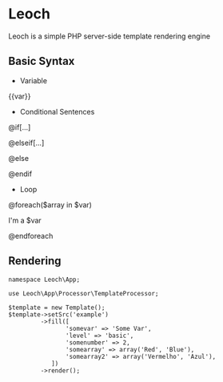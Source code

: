 # Leoch

Leoch is a simple PHP server-side template rendering engine

## Basic Syntax
- Variable

{{var}}

- Conditional Sentences

@if[...]

@elseif[...]

@else

@endif

- Loop

@foreach($array in $var)

I'm a $var

@endforeach

## Rendering

    namespace Leoch\App;

    use Leoch\App\Processor\TemplateProcessor;

    $template = new Template();
    $template->setSrc('example')
             ->fill([
                    'somevar' => 'Some Var',
                    'level' => 'basic',
                    'somenumber' => 2,
                    'somearray' => array('Red', 'Blue'),
                    'somearray2' => array('Vermelho', 'Azul'),
                ])
             ->render();

